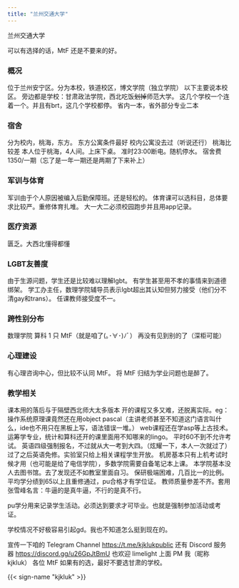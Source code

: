 ```yaml
---
title: "兰州交通大学"
---
```

兰州交通大学

可以有选择的话，MtF 还是不要来的好。

### 概况

位于兰州安宁区。分为本校，铁道校区，博文学院（独立学院）
以下主要说本校区。
旁边都是学校：甘肃政法学院，西北吃饭~~划掉~~师范大学。
这几个学校一个连着一个。并且有brt，这几个学校都停。
省内一本，省外部分专业二本

### 宿舍

分为校内，桃海，东方。
东方公寓条件最好
校内公寓没去过（听说还行）
桃海比较差
本人位于桃海，4人间。上床下桌。
准时23:00断电。随机停水。
宿舍费1350/一期（忘了是一年一期还是两期了下来补上）

### 军训与体育

军训由于个人原因被编入后勤保障班。还是轻松的。
体育课可以选科目，总体要求比较严。重修体育扎堆。
大一大二必须校园跑步并且用app记录。

### 医疗资源

匮乏。大西北懂得都懂

### LGBT友善度

由于生源问题，学生还是比较难以理解lgbt。
有学生甚至用不孝的事情来到道德绑架。
学工办主任，数理学院辅导员表示lgbt超出其认知但努力接受（他们分不清gay和trans）。
任课教师接受度不一。

### 跨性别分布

数理学院 算科 1 只 MtF（就是咱了(｡･∀･)ﾉﾞ）
再没有见到别的了（深柜可能）

### 心理建设

有心理咨询中心，但比较不认同 MtF。
将 MtF 归结为学业问题也是醉了。

### 教学相关

课本用的落后与于隔壁西北师大太多版本
开的课程又多又难，还脱离实际。eg：操作系统原理课竟然还在用object pascal（主讲老师甚至不知道这门语言叫什么，ide也不用只在黑板上写，语法错误一堆。）  web课程还在学asp等上古技术。
运筹学专业，统计和算科还开的课里面用不知哪来的lingo。
平时60不到不允许考试。
英语四级强制报名，不过就从大一考到大四。（炫耀一下，本人一次就过了）过了之后英语免修。实验室只给上相关课程学生开放。
机房基本只有上机考试时候才用（也可能是给了电信学院），多数学院需要自备笔记本上课。
本学院基本没人去图书馆。去了发现还不如教室里面自习。
保研极端困难，几百比一的比例。
平均学分绩到65以上且重修通过，pu合格才有学位证。
教师质量参差不齐。套用张雪峰名言：牛逼的是真牛逼，不行的是真不行。

pu学分用来记录学生活动。必须达到要求才可毕业。也就是强制参加活动或考证。

学校情况不好极容易引起gd。我也不知道怎么挺到现在的。

宣传一下咱的 Telegram Channel <https://t.me/kjklukpublic>
还有 Discord 服务器 <https://discord.gg/u26GpJtBmU>
也欢迎 limelight 上面 PM 我（昵称kjkluk）
各位 MtF 如果有的选，最好不要选甘肃的学校。

{{< sign-name "kjkluk" >}}


